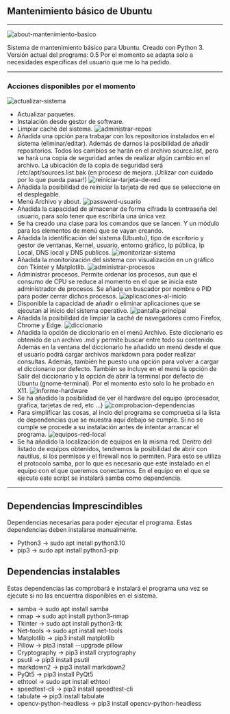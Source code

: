 ## Mantenimiento básico de Ubuntu

------------------------------------------------------------------

![about-mantenimiento-basico](https://github.com/sapoclay/mantenimiento-sistema-basico/assets/6242827/effd83b6-50c1-4d46-8b93-c52fe66deeb5)

Sistema de mantenimiento básico para Ubuntu. Creado con Python 3.
Versión actual del programa: 0.5
Por el momento se adapta solo a necesidades específicas del usuario
que me lo ha pedido.

------------------------------------------------------------------

### Acciones disponibles por el momento

![actualizar-sistema](https://github.com/sapoclay/mantenimiento-sistema-basico/assets/6242827/f4e551ae-7dd7-44bf-8c2b-76c69938c745)
- Actualizar paquetes.
- Instalación desde gestor de software.
- Limpiar caché del sistema.
![administrar-repos](https://github.com/sapoclay/mantenimiento-sistema-basico/assets/6242827/1f6d0a02-cbec-4985-81e3-3a4e4b5319f2)
- Añadida una opción para trabajar con los repositorios instalados en el sistema (eliminar/editar). Además de darnos la posibilidad de añadir repositorios. Todos los cambios se harán en el archivo source.list, pero se hará una copia de seguridad antes de realizar algún cambio en el archivo. La ubicación de la copia de seguridad será /etc/apt/sources.list.bak (en proceso de mejora. ¡Utilizar con cuidado por lo que pueda pasar!)
![reiniciar-tarjeta-de-red](https://github.com/sapoclay/mantenimiento-sistema-basico/assets/6242827/58147f74-1cb3-4b0e-bc27-32969ccee1c9)
- Añadida la posibilidad de reiniciar la tarjeta de red que se seleccione en el desplegable.
- Menú Archivo y about.
![password-usuario](https://github.com/sapoclay/mantenimiento-sistema-basico/assets/6242827/e20f6bec-01cc-4ee0-883e-3d0bd2caf1a8)
- Añadida la capacidad de almacenar de forma cifrada la contraseña del usuario, para solo tener que escribirla una única vez.
- Se ha creado una clase para los comandos que se lancen. Y un módulo para los elementos de menú que se vayan creando.
- Añadida la identificación del sistema (Ubuntu), tipo de escritorio y gestor de ventanas, Kernel, usuario, entorno gráfico, Ip pública, Ip Local, DNS local y DNS publicos.
![monitorizar-sistema](https://github.com/sapoclay/mantenimiento-sistema-basico/assets/6242827/2bdd8fac-9a3b-49c1-81d7-21418584f7b2)
- Añadida la monitorización del sistema con visualización en un gráfico con Tkinter y Matplotlib.
![administrar-procesos](https://github.com/sapoclay/mantenimiento-sistema-basico/assets/6242827/36fd22b4-d8a9-4029-b326-535e9c434641)
- Administrar procesos. Permite ordenar los procesos, aun que el consumo de CPU se reduce al momento en el que se inicia este administrador de procesos. Se añade un buscador por nombre o PID para poder cerrar dichos procesos.
![aplicaciones-al-inicio](https://github.com/sapoclay/mantenimiento-sistema-basico/assets/6242827/f501105b-5ebd-4828-8dac-3e696a7f4fe0)
- Disponible la capacidad de añadir o eliminar aplicaciones que se ejecutan al inicio del sistema operativo.
![pantalla-principal](https://github.com/sapoclay/mantenimiento-sistema-basico/assets/6242827/eeb07b97-6337-4761-bbd6-17c551b2aec2)
- Añadida la posibilidad de limpiar la caché de navegadores como Firefox, Chrome y Edge.
![diccionario](https://github.com/sapoclay/mantenimiento-sistema-basico/assets/6242827/23e7eb11-1e92-4602-bf18-345ef78465db)
- Añadida la opción de diccionario en el menú Archivo. Este diccionario es obtenido de un archivo .md y permite buscar entre todo su contenido. Además en la ventana del diccionario he añadido un menú desde el que el usuario podrá cargar archivos markdown para poder realizar consultas. Además, también he puesto una opción para volver a cargar el diccionario por defecto. También se incluye en el menú la opción de Salir del diccionario y la opción de abrir la terminal por defecto de Ubuntu (gnome-terminal). Por el momento esto solo lo he probado en X11.
![informe-hardware](https://github.com/sapoclay/mantenimiento-sistema-basico/assets/6242827/248383c7-8f9b-4a87-8ef7-fd9ce4d51aeb)
- Se ha añadido la posibilidad de ver el hardware del equipo (procesador, grafica, tarjetas de red, etc ...)
![comprobacion-dependencias](https://github.com/sapoclay/mantenimiento-sistema-basico/assets/6242827/f83250c5-2bbf-4ff8-bc3e-75f6e42f9c66)
- Para simplificar las cosas, al incio del programa se comprueba si la lista de dependencias que se muestra aquí debajo se cumple. Si no se cumple se procede a su instalación antes de intentar arrancar el programa.
![equipos-red-local](https://github.com/sapoclay/mantenimiento-sistema-basico/assets/6242827/acfa6f8b-5f9e-4fa3-b4ba-6351a8139c52)
- Se ha añadido la localización de equipos en la misma red. Dentro del listado de equipos obtenidos, tendremos la posibilidad de abrir con nautilus, si los permisos y el firewall nos lo permiten. Para esto se utiliza el protocolo samba, por lo que es necesario que esté instalado en el equipo con el que queremos conectarnos. En el equipo en el que se ejecute este script se instalará samba como dependencia.

------------------------------------------------------------------

## Dependencias Imprescindibles 

Dependencias necesarias para poder ejecutar el programa. Estas dependencias deben instalarse manualmente.

- Python3 -> sudo apt install python3.10 
- pip3 -> sudo apt install python3-pip

## Dependencias instalables

Estas dependencias las comprobará e instalará el programa una vez se ejecute si no las encuentra disponibles en el sistema.

- samba -> sudo apt install samba
- nmap -> sudo apt install python3-nmap
- Tkinter -> sudo apt install python3-tk
- Net-tools -> sudo apt install net-tools
- Matplotlib -> pip3 install matplotlib
- Pillow -> pip3 install --upgrade pillow
- Cryptography -> pip3 install cryptography
- psutil -> pip3 install psutil 
- markdown2 -> pip3 install markdown2
- PyQt5 -> pip3 install PyQt5
- ethtool -> sudo apt install ethtool
- speedtest-cli -> pip3 install speedtest-cli
- tabulate -> pip3 install tabulate
- opencv-python-headless -> pip3 install opencv-python-headless

